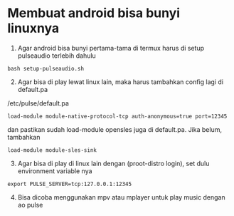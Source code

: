 # Membuat android bisa bunyi linuxnya
1. Agar android bisa bunyi pertama-tama di termux harus di setup pulseaudio terlebih dahulu

```
bash setup-pulseaudio.sh
```

2. Agar bisa di play lewat linux lain, maka harus tambahkan config lagi di default.pa

/etc/pulse/default.pa
```
load-module module-native-protocol-tcp auth-anonymous=true port=12345
```

dan pastikan sudah load-module opensles juga di default.pa. Jika belum, tambahkan
```
load-module module-sles-sink
```

3. Agar bisa di play di linux lain dengan (proot-distro login), set dulu environment variable nya
```
export PULSE_SERVER=tcp:127.0.0.1:12345
```

4. Bisa dicoba menggunakan mpv atau mplayer untuk play music dengan ao pulse
